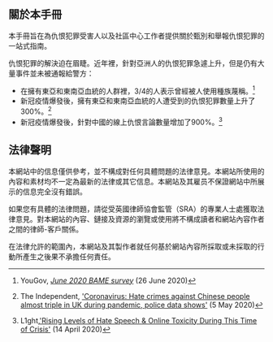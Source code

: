 ## 關於本手冊

本手冊旨在為仇恨犯罪受害人以及社區中心工作者提供關於甄別和舉報仇恨犯罪的一站式指南。

仇恨犯罪的解決迫在眉睫。近年裡，針對亞洲人的仇恨犯罪急遽上升，但是仍有大量事件並未被通報給警方：

- 在擁有東亞和東南亞血統的人群裡，3/4的人表示曾經被人使用種族蔑稱。[^1]
- 新冠疫情爆發後，擁有東亞和東南亞血統的人遭受到的仇恨犯罪數量上升了300%。[^2]
- 新冠疫情爆發後，針對中國的線上仇恨言論數量增加了900%。[^3]

## 法律聲明

本網站中的信息僅供參考，並不構成對任何具體問題的法律意見。本網站所使用的內容和素材均不一定為最新的法律或其它信息。本網站及其雇员不保證網站中所展示的信息完全沒有錯誤。

如果您有具體的法律問題，請從受英國律師協會監管（SRA）的專業人士處獲取法律意見。對本網站的內容、鏈接及資源的瀏覽或使用將不構成讀者和網站內容作者之間的律師-客戶關係。

在法律允許的範圍內，本網站及其製作者就任何基於網站內容所採取或未採取的行動所產生之後果不承擔任何責任。


[^1]: YouGov, [_June 2020 BAME survey_](https://docs.cdn.yougov.com/6pg6w1fadp/YouGov%20Racism%20BAME%20June%202020%202.pdf) (26 June 2020)
[^2]: The Independent, ['Coronavirus: Hate crimes against Chinese people almost triple in UK during pandemic, police data shows'](https://www.independent.co.uk/news/uk/home-news/coronavirus-uk-hate-crimes-chinese-people-china-a9499991.html) (5 May 2020)
[^3]: L1ght,['Rising Levels of Hate Speech & Online Toxicity During This Time of Crisis'](https://l1ght.com/Toxicity_during_coronavirus_Report-L1ght.pdf) (14 April 2020)
